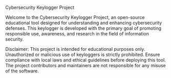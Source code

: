 

Cybersecurity Keylogger Project

Welcome to the Cybersecurity Keylogger Project, an open-source educational tool designed for understanding and enhancing cybersecurity defenses. This keylogger is developed with the primary goal of promoting responsible use, awareness, and research in the field of information security.

Disclaimer: This project is intended for educational purposes only. Unauthorized or malicious use of keyloggers is strictly prohibited. Ensure compliance with local laws and ethical guidelines before deploying this tool. The project contributors and maintainers are not responsible for any misuse of the software.
